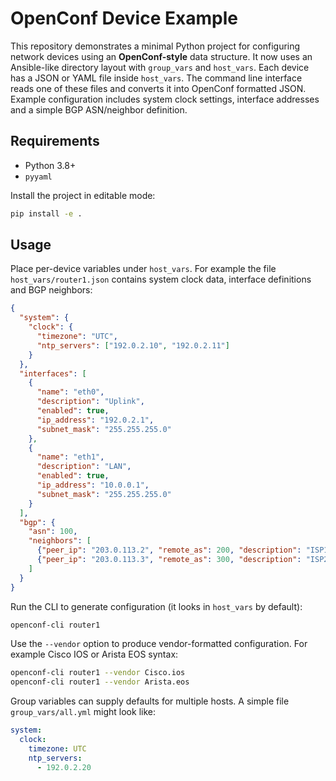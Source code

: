 # OpenConf Device Example

This repository demonstrates a minimal Python project for configuring
network devices using an **OpenConf-style** data structure.  It now uses
an Ansible-like directory layout with ``group_vars`` and ``host_vars``.
Each device has a JSON or YAML file inside ``host_vars``.
The command line interface reads one of these files and converts it
into OpenConf formatted JSON. Example configuration includes system clock
settings, interface addresses and a simple BGP ASN/neighbor definition.

## Requirements

* Python 3.8+
* `pyyaml`

Install the project in editable mode:

```bash
pip install -e .
```

## Usage

Place per-device variables under ``host_vars``. For example the file
``host_vars/router1.json`` contains system clock data, interface definitions
and BGP neighbors:

```json
{
  "system": {
    "clock": {
      "timezone": "UTC",
      "ntp_servers": ["192.0.2.10", "192.0.2.11"]
    }
  },
  "interfaces": [
    {
      "name": "eth0",
      "description": "Uplink",
      "enabled": true,
      "ip_address": "192.0.2.1",
      "subnet_mask": "255.255.255.0"
    },
    {
      "name": "eth1",
      "description": "LAN",
      "enabled": true,
      "ip_address": "10.0.0.1",
      "subnet_mask": "255.255.255.0"
    }
  ],
  "bgp": {
    "asn": 100,
    "neighbors": [
      {"peer_ip": "203.0.113.2", "remote_as": 200, "description": "ISP1"},
      {"peer_ip": "203.0.113.3", "remote_as": 300, "description": "ISP2"}
    ]
  }
}
```

Run the CLI to generate configuration (it looks in ``host_vars`` by default):

```bash
openconf-cli router1
```

Use the ``--vendor`` option to produce vendor-formatted configuration. For
example Cisco IOS or Arista EOS syntax:

```bash
openconf-cli router1 --vendor Cisco.ios
openconf-cli router1 --vendor Arista.eos
```

Group variables can supply defaults for multiple hosts. A simple file
``group_vars/all.yml`` might look like:

```yaml
system:
  clock:
    timezone: UTC
    ntp_servers:
      - 192.0.2.20
```
